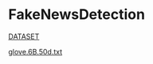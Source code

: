 # FakeNewsDetection
[DATASET](https://drive.google.com/file/d/1XoHoUjZtLQ6gh_CPv9_igtZoEsdkgq3t/view?usp=sharing)

[glove.6B.50d.txt](https://drive.google.com/file/d/1ekbxlI_GdF3H_XHS8U2Csj5q5AhNXhMp/view?usp=sharing)
